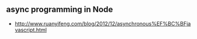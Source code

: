 ## async programming in Node

- http://www.ruanyifeng.com/blog/2012/12/asynchronous%EF%BC%BFjavascript.html